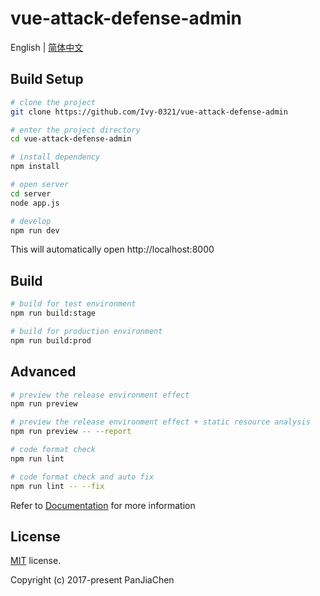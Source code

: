 # vue-attack-defense-admin

English | [简体中文](./README-zh.md)



## Build Setup

```bash
# clone the project
git clone https://github.com/Ivy-0321/vue-attack-defense-admin

# enter the project directory
cd vue-attack-defense-admin

# install dependency
npm install

# open server
cd server
node app.js

# develop
npm run dev
```

This will automatically open http://localhost:8000

## Build

```bash
# build for test environment
npm run build:stage

# build for production environment
npm run build:prod
```


## Advanced

```bash
# preview the release environment effect
npm run preview

# preview the release environment effect + static resource analysis
npm run preview -- --report

# code format check
npm run lint

# code format check and auto fix
npm run lint -- --fix
```

Refer to [Documentation](https://panjiachen.github.io/vue-element-admin-site/guide/essentials/deploy.html) for more information

## License

[MIT](https://github.com/PanJiaChen/vue-admin-template/blob/master/LICENSE) license.

Copyright (c) 2017-present PanJiaChen
